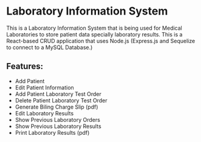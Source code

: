 # Laboratory Information System

This is a Laboratory Information System that is being used for Medical Laboratories to store patient data specially laboratory results.
This is a React-based CRUD application that uses Node.js (Express.js and Sequelize to connect to a MySQL Database.)

## Features:
* Add Patient
* Edit Patient Information
* Add Patient Laboratory Test Order
* Delete Patient Laboratory Test Order
* Generate Biling Charge Slip (pdf)
* Edit Laboratory Results
* Show Previous Laboratory Orders
* Show Previous Laboratory Results
* Print Laboratory Results (pdf)
